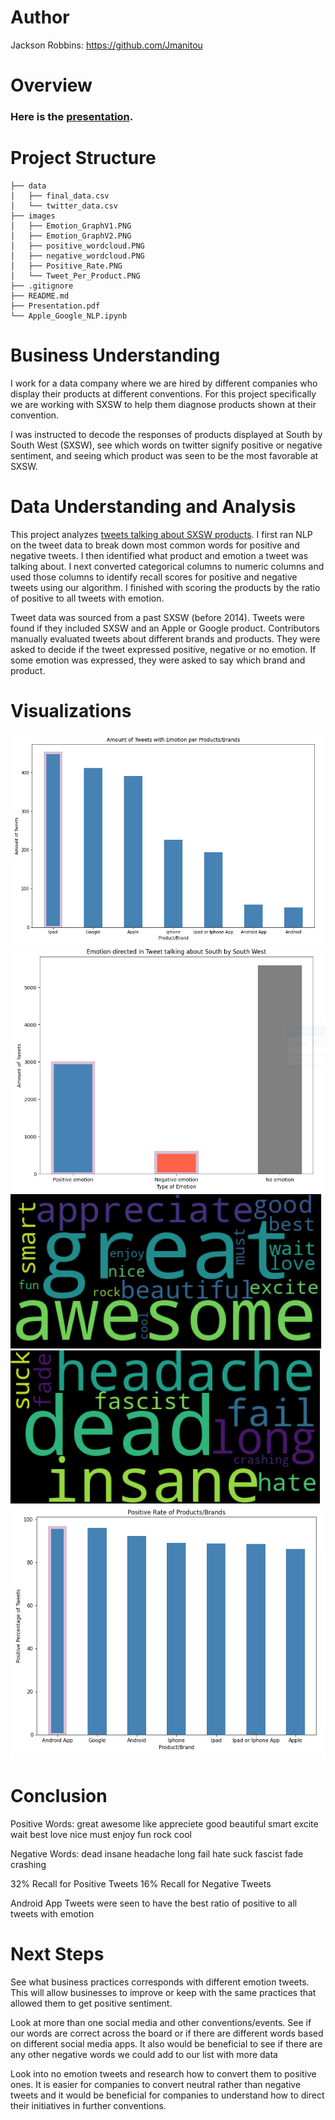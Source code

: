 # Author
Jackson Robbins: https://github.com/Jmanitou
# Overview
### Here is the [presentation](https://docs.google.com/presentation/d/11-pZnVmcu7Bm9gXcQhVx-V0YTC-wZ3He-wtebtLNhNM/edit?usp=sharing).
# Project Structure
```
├── data
│   ├── final_data.csv
│   └── twitter_data.csv
├── images
│   ├── Emotion_GraphV1.PNG
│   ├── Emotion_GraphV2.PNG
│   ├── positive_wordcloud.PNG
│   ├── negative_wordcloud.PNG
│   ├── Positive_Rate.PNG
│   └── Tweet_Per_Product.PNG
├── .gitignore
├── README.md
├── Presentation.pdf
└── Apple_Google_NLP.ipynb
```
# Business Understanding
I work for a data company where we are hired by different companies who display their products at different conventions. For this project specifically we are working with SXSW to help them diagnose products shown at their convention.

I was instructed to decode the responses of products displayed at South by South West (SXSW), see which words on twitter signify positive or negative sentiment, and seeing which product was seen to be the most favorable at SXSW.
# Data Understanding and Analysis
This project analyzes [tweets talking about SXSW products](https://data.world/crowdflower/brands-and-product-emotions). I first ran NLP on the tweet data to break down most common words for positive and negative tweets. I then identified what product and emotion a tweet was talking about. I next converted categorical columns to numeric columns and used those columns to identify recall scores for positive and negative tweets using our algorithm. I finished with scoring the products by the ratio of positive to all tweets with emotion.

Tweet data was sourced from a past SXSW (before 2014). Tweets were found if they included SXSW and an Apple or Google product. Contributors manually evaluated tweets about different brands and products. They were asked to decide if the tweet expressed positive, negative or no emotion. If some emotion was expressed, they were asked to say which brand and product.
# Visualizations
![Tweet Per Product](images/Tweet_Per_Product.PNG)
![Emotion_Graph](images/Emotion_GraphV1.PNG)
![Positive Wordcloud](images/positive_wordcloud.PNG)
![Negative Wordcloud](images/negative_wordcloud.PNG)
![Positive Rate](images/Positive_Rate.PNG)

# Conclusion
Positive Words: great awesome like appreciete good beautiful smart excite wait best love nice must enjoy fun rock cool 

Negative Words: dead insane headache long fail hate suck fascist fade crashing

32% Recall for Positive Tweets 16% Recall for Negative Tweets

Android App Tweets were seen to have the best ratio of positive to all tweets with emotion
# Next Steps
See what business practices corresponds with different emotion tweets. This will allow businesses to improve or keep with the same practices that allowed them to get positive sentiment.

Look at more than one social media and other conventions/events. See if our words are correct across the board or if there are different words based on different social media apps. It also would be beneficial to see if there are any other negative words we could add to our list with more data

Look into no emotion tweets and research how to convert them to positive ones. It is easier for companies to convert neutral rather than negative tweets and it would be beneficial for companies to understand how to direct their initiatives in further conventions.
